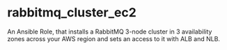# rabbitmq_cluster_ec2
An Ansible Role, that installs a RabbitMQ 3-node cluster in 3 availability zones across your AWS region and sets an access to it with ALB and NLB. 
